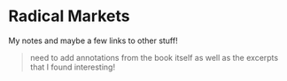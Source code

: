 # Radical Markets

My notes and maybe a few links to other stuff!

> need to add annotations from the book itself as well as the excerpts that I found interesting!